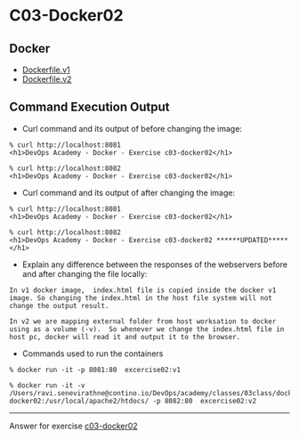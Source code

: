 # C03-Docker02

## Docker 
- [Dockerfile.v1](Dockerfile.v1)
- [Dockerfile.v2](Dockerfile.v2)

## Command Execution Output
- Curl command and its output of before changing the image:
```
% curl http://localhost:8081
<h1>DevOps Academy - Docker - Exercise c03-docker02</h1>

% curl http://localhost:8082
<h1>DevOps Academy - Docker - Exercise c03-docker02</h1>

```

- Curl command and its output of after changing the image:
```
% curl http://localhost:8081
<h1>DevOps Academy - Docker - Exercise c03-docker02</h1>

% curl http://localhost:8082
<h1>DevOps Academy - Docker - Exercise c03-docker02 ******UPDATED*****</h1>

```

- Explain any difference between the responses of the webservers before and after changing the file locally:
```
In v1 docker image,  index.html file is copied inside the docker v1 image. So changing the index.html in the host file system will not change the output result.

In v2 we are mapping external folder from host worksation to docker using as a volume (-v).  So whenever we change the index.html file in host pc, docker will read it and output it to the browser. 

```

- Commands used to run the containers
```
% docker run -it -p 8081:80  excercise02:v1

% docker run -it -v /Users/ravi.senevirathne@contino.io/DevOps/academy/classes/03class/docker/artifacts/c03-docker02:/usr/local/apache2/htdocs/ -p 8082:80  excercise02:v2

```

<!-- Don't change anything below this point-->
<!-- Before commiting, remove both commented lines--> 
***
Answer for exercise [c03-docker02](https://github.com/devopsacademyau/academy/blob/af3225a3436f263164e8daebc6bbd1ef3122b900/classes/03class/exercises/c03-docker02/README.md)